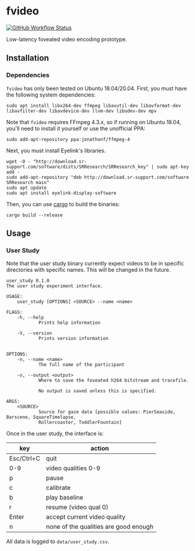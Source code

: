 # fvideo

[![GitHub Workflow Status](https://img.shields.io/github/workflow/status/lukehsiao/fvideo/rust)](https://github.com/lukehsiao/fvideo/actions)

Low-latency foveated video encoding prototype.

## Installation

### Dependencies

`fvideo` has only been tested on Ubuntu 18.04/20.04. First, you must have the
following system dependencies:

```
sudo apt install libx264-dev ffmpeg libavutil-dev libavformat-dev libavfilter-dev libavdevice-dev llvm-dev libudev-dev mpv
```

Note that `fvideo` requires FFmpeg 4.3.x, so if running on Ubuntu 18.04, you'll need to install it
yourself or use the unofficial PPA:

```
sudo add-apt-repository ppa:jonathonf/ffmpeg-4
```

Next, you must install Eyelink's libraries.

```
wget -O - "http://download.sr-support.com/software/dists/SRResearch/SRResearch_key" | sudo apt-key add -
sudo add-apt-repository "deb http://download.sr-support.com/software SRResearch main"
sudo apt update
sudo apt install eyelink-display-software
```

Then, you can use [cargo] to build the binaries:

```
cargo build --release
```

## Usage

### User Study

Note that the user study binary currently expect videos to be in specific directories with specific
names. This will be changed in the future.

```
user_study 0.1.0
The user study experiment interface.

USAGE:
    user_study [OPTIONS] <SOURCE> --name <name>

FLAGS:
    -h, --help
            Prints help information

    -V, --version
            Prints version information


OPTIONS:
    -n, --name <name>
            The full name of the participant

    -o, --output <output>
            Where to save the foveated h264 bitstream and tracefile.

            No output is saved unless this is specified.

ARGS:
    <SOURCE>
            Source for gaze data [possible values: PierSeaside, Barscene, SquareTimelapse,
            Rollercoaster, ToddlerFountain]
```

Once in the user study, the interface is:

| key        | action                                |
| ---------- | ------------------------------------- |
| Esc/Ctrl+C | quit                                  |
| 0-9        | video qualities 0-9                   |
| p          | pause                                 |
| c          | calibrate                             |
| b          | play baseline                         |
| r          | resume (video qual 0)                 |
| Enter      | accept current video quality          |
| n          | none of the qualities are good enough |

All data is logged to `data/user_study.csv`.

[cargo]: https://doc.rust-lang.org/cargo/getting-started/installation.html
